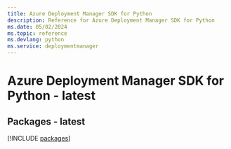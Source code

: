 ```yaml
---
title: Azure Deployment Manager SDK for Python
description: Reference for Azure Deployment Manager SDK for Python
ms.date: 05/02/2024
ms.topic: reference
ms.devlang: python
ms.service: deploymentmanager
---
```

# Azure Deployment Manager SDK for Python - latest
## Packages - latest
[!INCLUDE [packages](deployment-manager-index.md)]